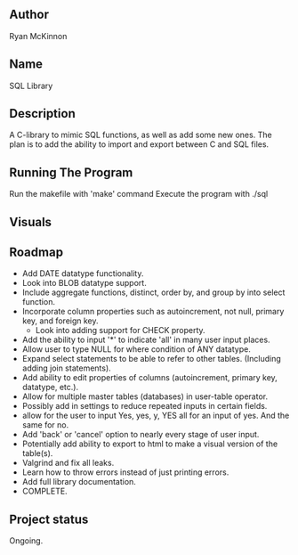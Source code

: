 ## Author
Ryan McKinnon

## Name
SQL Library

## Description
A C-library to mimic SQL functions, as well as add some new ones. The plan is to add the ability to import and export between C and SQL files.

## Running The Program
Run the makefile with 'make' command
Execute the program with ./sql

## Visuals

## Roadmap
- Add DATE datatype functionality.
- Look into BLOB datatype support.
- Include aggregate functions, distinct, order by, and group by into select function.
- Incorporate column properties such as autoincrement, not null, primary key, and foreign key.
    - Look into adding support for CHECK property.
- Add the ability to input '*' to indicate 'all' in many user input places.
- Allow user to type NULL for where condition of ANY datatype.
- Expand select statements to be able to refer to other tables. (Including adding join statements).
- Add ability to edit properties of columns (autoincrement, primary key, datatype, etc.).
- Allow for multiple master tables (databases) in user-table operator.
- Possibly add in settings to reduce repeated inputs in certain fields.
- allow for the user to input Yes, yes, y, YES all for an input of yes. And the same for no.
- Add 'back' or 'cancel' option to nearly every stage of user input.
- Potentially add ability to export to html to make a visual version of the table(s).
- Valgrind and fix all leaks.
- Learn how to throw errors instead of just printing errors.
- Add full library documentation.
- COMPLETE.

## Project status
Ongoing.
